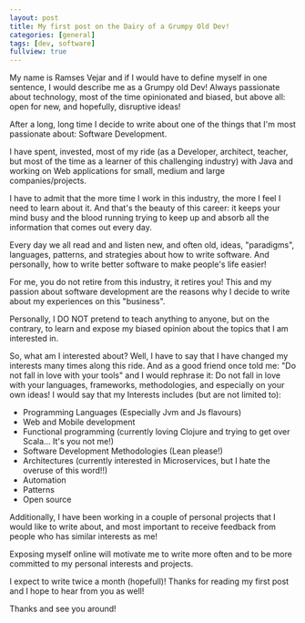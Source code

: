 ```yaml
---
layout: post
title: My first post on the Dairy of a Grumpy Old Dev!
categories: [general]
tags: [dev, software]
fullview: true
---
```


My name is Ramses Vejar and if I would have to define myself in one sentence, I would describe me as a Grumpy old Dev! Always passionate about technology, most of the time opinionated and biased, but above all: open for new, and hopefully, disruptive ideas!

After a long, long time I decide to write about one of the things that I'm most passionate about: Software Development.

I have spent, invested, most of my ride (as a Developer, architect, teacher, but most of the time as a learner of this challenging industry) with Java and working on Web applications for small, medium and large companies/projects.

I have to admit that the more time I work in this industry, the more I feel I need to learn about it. And that's the beauty of this career: it keeps your mind busy and the blood running trying to keep up and absorb all the information that comes out every day.

Every day we all read and and listen new, and often old, ideas, "paradigms", languages, patterns, and strategies about how to write software. And personally, how to write better software to make people's life easier!

For me, you do not retire from this industry, it retires you! This and my passion about software development are the reasons why I decide to write about my experiences on this "business".

Personally, I DO NOT pretend to teach anything to anyone, but on the contrary, to learn and expose my biased opinion about the topics that I am interested in.

So, what am I interested about? Well, I have to say that I have changed my interests many times along this ride. And as a good friend once told me: "Do not fall in love with your tools" and I would rephrase it: Do not fall in love with your languages, frameworks, methodologies, and especially on your own ideas! I would say that my Interests includes (but are not limited to):

- Programming Languages (Especially Jvm and Js flavours)
- Web and Mobile development
- Functional programming (currently loving Clojure and trying to get over Scala... It's you not me!) 
- Software Development Methodologies (Lean please!)
- Architectures (currently interested in Microservices, but I hate the overuse of this word!!)
- Automation
- Patterns
- Open source

Additionally, I have been working in a couple of personal projects that I would like to write about, and most important to receive feedback from people who has similar interests as me!

Exposing myself online will motivate me to write more often and to be more committed to my personal interests and projects.


I expect to write twice a month (hopefull)! Thanks for reading my first post and I hope to hear from you as well!


Thanks and see you around!

